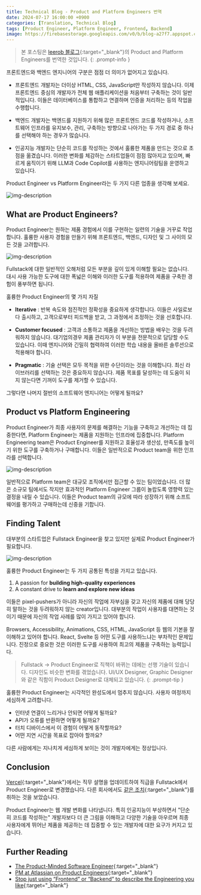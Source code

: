 ```yaml
---
title: Technical Blog - Product and Platform Engineers 번역
date: 2024-07-17 16:00:00 +0900
categories: [Translation, Technical Blog]
tags: [Product Engineer, Platform Engineer, Frontend, Backend]
image: https://firebasestorage.googleapis.com/v0/b/blog-a27f7.appspot.com/o/images%2Fposts%2F1-product-and-platform-engineers%2Fimage-1.png?alt=media&token=37425ba2-36d8-4d69-98ce-4c1609e12588
---
```


> 본 포스팅은 [leerob 블로그](https://leerob.io/blog/product-engineers){:target="\_blank"}의 Product and Platform Engineers를 번역한 것입니다.
{: .prompt-info }

프론트엔드와 백엔드 엔지니어의 구분은 점점 더 의미가 없어지고 있습니다.

- 프론트엔드 개발자는 더이상 HTML, CSS, JavaScript만 작성하지 않습니다. 이제 프론트엔드 중심의 개발자가 전체 웹 애플리케이션을 처음부터 구축하는 것이 일반적입니다. 이들은 데이터베이스를 통합하고 연결하며 인증을 처리하는 등의 작업을 수행합니다.

- 백엔드 개발자는 백엔드를 지원하기 위해 많은 프론트엔드 코드를 작성하거나, 소프트웨어 인프라를 유지보수, 관리, 구축하는 방향으로 나아가는 두 가지 경로 중 하나를 선택해야 하는 경우가 많습니다.

- 인공지능 개발자는 단순히 코드를 작성하는 것에서 훌륭한 제품을 만드는 것으로 초점을 옮겼습니다. 이러한 변화를 체감하는 스타트업들이 점점 많아지고 있으며, 빠르게 움직이기 위해 LLM과 Code Copilot를 사용하는 엔지니어링팀을 운영하고 있습니다.

Product Engineer vs Platform Engineer라는 두 가지 다른 업종을 생각해 보세요. 

![img-description](https://firebasestorage.googleapis.com/v0/b/blog-a27f7.appspot.com/o/images%2Fposts%2F1-product-and-platform-engineers%2Fimage-2.png?alt=media&token=2f10b092-7c58-42f4-a5b7-393db728a534)

## What are Product Engineers?
Product Engineer는 원하는 제품 경험에서 이를 구현하는 일련의 기술을 거꾸로 작업합니다. 훌륭한 사용자 경험을 만들기 위해 프론트엔드, 백엔드, 디자인 및 그 사이의 모든 것을 고려합니다.

![img-description](https://firebasestorage.googleapis.com/v0/b/blog-a27f7.appspot.com/o/images%2Fposts%2F1-product-and-platform-engineers%2Fimage-3.png?alt=media&token=8c4f09e4-6940-4906-826b-91bda5e67be9)

Fullstack에 대한 일반적인 오해처럼 모든 부분을 깊이 있게 이해할 필요는 없습니다. 대시 사용 가능한 도구에 대한 폭넓은 이해와 이러한 도구를 적용하여 제품을 구축한 경험이 풍부하면 됩니다.

훌륭한 Product Engineer의 몇 가지 자질

- **Iterative** : 반복 속도와 점진적인 정확성을 중요하게 생각합니다. 이들은 사일로보다 출시하고, 고객으로부터 피드백을 받고, 그 과정에서 조정하는 것을 선호합니다.

- **Customer focused** : 고객과 소통하고 제품을 개선하는 방법을 배우는 것을 두려워하지 않습니다. 대기업의경우 제품 관리자가 이 부분을 전문적으로 담당할 수도 있습니다. 이때 엔지니어와 긴밀히 협력하여 이러한 학습 내용을 올바른 솔루션으로 적용해야 합니다.

- **Pragmatic** : 기술 선택은 모두 목적을 위한 수단이라는 것을 이해합니다. 최신 라이브러리를 선택하는 것은 중요하지 않습니다. 제품 목표를 달성하는 데 도움이 되지 않는다면 기꺼이 도구를 제거할 수 있습니다.

그렇다면 나머지 절반의 소프트웨어 엔지니어는 어떻게 될까요?

## Product vs Platform Engineering
Product Engineer가 최종 사용자의 문제를 해결하는 기능을 구축하고 개선하는 데 집중한다면, Platform Engineer는 제품을 지원하는 인프라에 집중합니다. Platform Engineering team은 Product Engineer를 지원하고 효율성과 생산성, 만족도를 높이기 위한 도구를 구축하거나 구매합니다. 이들은 일반적으로 Product team을 위한 인프라를 선택합니다.

![img-description](https://firebasestorage.googleapis.com/v0/b/blog-a27f7.appspot.com/o/images%2Fposts%2F1-product-and-platform-engineers%2Fimage-4.png?alt=media&token=cad9d753-e75e-4c58-a8ba-6a9a4dfa1297)

일반적으로 Platform team은 대규모 조직에서만 접근할 수 있는 팀이었습니다. 더 많은 소규모 팀에서도 작지만 효과적인 Platform Engineer 그룹이 놀랍도록 영향력 있는 결정을 내릴 수 있습니다. 이들은 Product team의 규모에 따라 성장하기 위해 소프트웨어를 평가하고 구매하는데 신중을 기합니다.

## Finding Talent
대부분의 스타트업은 Fullstack Engineer을 찾고 있지만 실제로 Product Engineer가 필요합니다.

![img-description](https://firebasestorage.googleapis.com/v0/b/blog-a27f7.appspot.com/o/images%2Fposts%2F1-product-and-platform-engineers%2Fimage-5.png?alt=media&token=29557c43-6a79-4afa-bd18-2c3d36a85e25)

훌륭한 Product Engineer는 두 가지 공통된 특성을 가지고 있습니다.

1. A passion for **building high-quality experiences**
2. A constant drive to **learn and explore new ideas**

이들은 pixel-pushers가 아니라 자신의 작업에 자부심을 갖고 자신의 제품에 대해 당당히 말하는 것을 두려워하지 않는 creator입니다. 대부분의 작업이 사용자를 대면하는 것이기 때문에 자신의 작업 사례를 많이 가지고 있어야 합니다.

Browsers, Accessibility, Animations, CSS, HTML, JavaScript 등 웹의 기본을 잘 이해하고 있어야 합니다. React, Svelte 등 어떤 도구를 사용하느냐는 부차적인 문제입니다. 진정으로 중요한 것은 이러한 도구를 사용하여 최고의 제품을 구축하는 능력입니다.

> Fullstack -> Product Engineer로 직책이 바뀌는 데에는 선행 기술이 있습니다. 디자인도 비슷한 변화를 겪었습니다. UI/UX Designer, Graphic Designer와 같은 직함이 Product Designer로 대체되고 있습니다.
{: .prompt-tip }

훌륭한 Product Engineer는 시각적인 완성도에서 멈추지 않습니다. 사용자 여정까지 세심하게 고려합니다. 

- 인터넷 연결이 느리거나 안되면 어떻게 될까요? 
- API가 오류를 반환하면 어떻게 될까요? 
- 터치 디바이스에서 이 경험이 어떻게 동작할까요? 
- 어떤 지연 시간을 목표로 잡아야 할까요?

다른 사람에게는 지나치게 세심하게 보이는 것이 개발자에게는 정상입니다.

## Conclusion
[Vercel](https://vercel.com/){:target="\_blank"}에서는 직무 설명을 업데이트하여 직급을 Fullstack에서 Product Engineer로 변경했습니다. 다른 회사에서도 [같은 조치](https://x.com/GergelyOrosz/status/1539926726515593217){:target="\_blank"}를 취하는 것을 보았습니다.

Product Engineer는 웹 개발 변화를 나타냅니다. 특히 인공지능이 부상하면서 "단순히 코드를 작성하는" 개발자보다 더 큰 그림을 이해하고 다양한 기술을 아우르며 최종 사용자에게 뛰어난 제품을 제공하는 데 집중할 수 있는 개발자에 대한 요구가 커지고 있습니다.

## Further Reading

- [The Product-Minded Software Engineer](https://blog.pragmaticengineer.com/the-product-minded-engineer/){:target="\_blank"}
- [PM at Atlassian on Product Engineers](https://sherifmansour.medium.com/product-engineers-f424da766871){:target="\_blank"}
- [Stop just using “Frontend” or “Backend” to describe the Engineering you like](https://medium.com/@michlimlim/stop-just-using-frontend-or-backend-to-describe-the-engineering-you-like-e8c392956ada){:target="\_blank"}